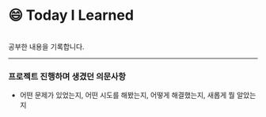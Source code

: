 # :smile: Today I Learned

<br>
공부한 내용을 기록합니다. 

***


### 프로젝트 진행하며 생겼던 의문사항
- 어떤 문제가 있었는지, 어떤 시도를 해봤는지, 어떻게 해결했는지, 새롭게 뭘 알았는지

